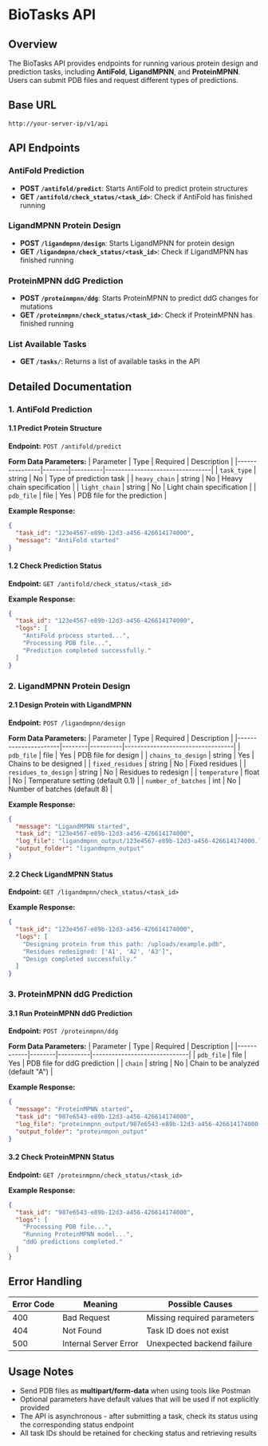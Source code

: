 # BioTasks API

## Overview
The BioTasks API provides endpoints for running various protein design and prediction tasks, including **AntiFold**, **LigandMPNN**, and **ProteinMPNN**. Users can submit PDB files and request different types of predictions.

## Base URL
```
http://your-server-ip/v1/api
```

## API Endpoints

### AntiFold Prediction
- **POST `/antifold/predict`**: Starts AntiFold to predict protein structures
- **GET `/antifold/check_status/<task_id>`**: Check if AntiFold has finished running

### LigandMPNN Protein Design
- **POST `/ligandmpnn/design`**: Starts LigandMPNN for protein design
- **GET `/ligandmpnn/check_status/<task_id>`**: Check if LigandMPNN has finished running

### ProteinMPNN ddG Prediction
- **POST `/proteinmpnn/ddg`**: Starts ProteinMPNN to predict ddG changes for mutations
- **GET `/proteinmpnn/check_status/<task_id>`**: Check if ProteinMPNN has finished running

### List Available Tasks
- **GET `/tasks/`**: Returns a list of available tasks in the API

## Detailed Documentation

### 1. AntiFold Prediction

#### 1.1 Predict Protein Structure
**Endpoint:** `POST /antifold/predict`

**Form Data Parameters:**
| Parameter       | Type   | Required | Description                     |
|----------------|--------|----------|---------------------------------|
| `task_type`    | string | No       | Type of prediction task        |
| `heavy_chain`  | string | No       | Heavy chain specification      |
| `light_chain`  | string | No       | Light chain specification      |
| `pdb_file`     | file   | Yes      | PDB file for the prediction    |

**Example Response:**
```json
{
  "task_id": "123e4567-e89b-12d3-a456-426614174000",
  "message": "AntiFold started"
}
```

#### 1.2 Check Prediction Status
**Endpoint:** `GET /antifold/check_status/<task_id>`

**Example Response:**
```json
{
  "task_id": "123e4567-e89b-12d3-a456-426614174000",
  "logs": [
    "AntiFold process started...",
    "Processing PDB file...",
    "Prediction completed successfully."
  ]
}
```

### 2. LigandMPNN Protein Design

#### 2.1 Design Protein with LigandMPNN
**Endpoint:** `POST /ligandmpnn/design`

**Form Data Parameters:**
| Parameter            | Type   | Required | Description                      |
|----------------------|--------|----------|----------------------------------|
| `pdb_file`          | file   | Yes      | PDB file for design             |
| `chains_to_design`  | string | Yes      | Chains to be designed           |
| `fixed_residues`    | string | No       | Fixed residues                   |
| `residues_to_design` | string | No      | Residues to redesign            |
| `temperature`       | float  | No       | Temperature setting (default 0.1) |
| `number_of_batches` | int    | No       | Number of batches (default 8)    |

**Example Response:**
```json
{
  "message": "LigandMPNN started",
  "task_id": "123e4567-e89b-12d3-a456-426614174000",
  "log_file": "ligandmpnn_output/123e4567-e89b-12d3-a456-426614174000.log",
  "output_folder": "ligandmpnn_output"
}
```

#### 2.2 Check LigandMPNN Status
**Endpoint:** `GET /ligandmpnn/check_status/<task_id>`

**Example Response:**
```json
{
  "task_id": "123e4567-e89b-12d3-a456-426614174000",
  "logs": [
    "Designing protein from this path: /uploads/example.pdb",
    "Residues redesigned: ['A1', 'A2', 'A3']",
    "Design completed successfully."
  ]
}
```

### 3. ProteinMPNN ddG Prediction

#### 3.1 Run ProteinMPNN ddG Prediction
**Endpoint:** `POST /proteinmpnn/ddg`

**Form Data Parameters:**
| Parameter  | Type   | Required | Description                  |
|------------|--------|----------|------------------------------|
| `pdb_file` | file   | Yes      | PDB file for ddG prediction |
| `chain`    | string | No       | Chain to be analyzed (default "A") |

**Example Response:**
```json
{
  "message": "ProteinMPNN started",
  "task_id": "987e6543-e89b-12d3-a456-426614174000",
  "log_file": "proteinmpnn_output/987e6543-e89b-12d3-a456-426614174000.log",
  "output_folder": "proteinmpnn_output"
}
```

#### 3.2 Check ProteinMPNN Status
**Endpoint:** `GET /proteinmpnn/check_status/<task_id>`

**Example Response:**
```json
{
  "task_id": "987e6543-e89b-12d3-a456-426614174000",
  "logs": [
    "Processing PDB file...",
    "Running ProteinMPNN model...",
    "ddG predictions completed."
  ]
}
```

## Error Handling
| Error Code | Meaning | Possible Causes |
|------------|---------|----------------|
| 400        | Bad Request | Missing required parameters |
| 404        | Not Found | Task ID does not exist |
| 500        | Internal Server Error | Unexpected backend failure |

## Usage Notes
- Send PDB files as **multipart/form-data** when using tools like Postman
- Optional parameters have default values that will be used if not explicitly provided
- The API is asynchronous - after submitting a task, check its status using the corresponding status endpoint
- All task IDs should be retained for checking status and retrieving results

